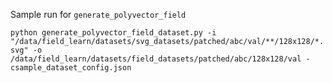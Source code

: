 Sample run for `generate_polyvector_field`

```python generate_polyvector_field_dataset.py -i "/data/field_learn/datasets/svg_datasets/patched/abc/val/**/128x128/*.svg" -o /data/field_learn/datasets/field_datasets/patched/abc/128x128/val -csample_dataset_config.json ```